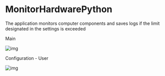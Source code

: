 # MonitorHardwarePython
The application monitors computer components and saves logs if the limit designated in the settings is exceeded

Main

![img](https://github.com/user-attachments/assets/dd576c22-99aa-4307-a898-9d8e89264213)

Configuration - User

![img](https://github.com/user-attachments/assets/c38657e3-96ab-40b6-b1d7-e69282411899)
